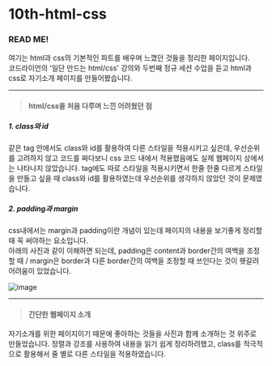 # 10th-html-css
### READ ME!
여기는 html과 css의 기본적인 파트를 배우며 느꼈던 것들을 정리한 페이지입니다.   
코드라이언의 '일단 만드는 html/css' 강의와 두번째 정규 세션 수업을 듣고 html과 css로 자기소개 페이지를 만들어봤습니다.
- - -

>#### html/css을 처음 다루며 느낀 어려웠던 점   
##### 1. class와 id   
같은 tag 안에서도 class와 id를 활용하여 다른 스타일을 적용시키고 싶은데, 우선순위를 고려하지 않고 코드를 짜다보니 css 코드 내에서 적용했음에도 실제 웹페이지 상에서는 나타나지 않았습니다. tag에도 따로 스타일을 적용시키면서 한줄 한줄 다르게 스타일을 만들고 싶을 때 class와 id를 활용하였는데 우선순위를 생각하지 않았던 것이 문제였습니다.   
##### 2. padding과 margin   
css내에서는 margin과 padding이란 개념이 있는데 페이지의 내용을 보기좋게 정리할 때 꼭 써야하는 요소입니다.   
아래의 사진과 같이 이해하면 되는데, padding은 content과 border간의 여백을 조정할 때 / margin은 border과 다른 border간의 여백을 조정할 때 쓰인다는 것이 헷갈려 어려움이 있었습니다.    

![image](https://user-images.githubusercontent.com/71176764/162366574-37c3459c-72ed-47dc-8763-de41439c5671.png)   
- - -
>#### 간단한 웹페이지 소개   
자기소개를 위한 페이지이기 때문에 좋아하는 것들을 사진과 함께 소개하는 것 위주로 만들었습니다. 정렬과 강조를 사용하여 내용을 읽기 쉽게 정리하려했고, class를 적극적으로 활용해서 줄 별로 다른 스타일을 적용하였습니다. 
